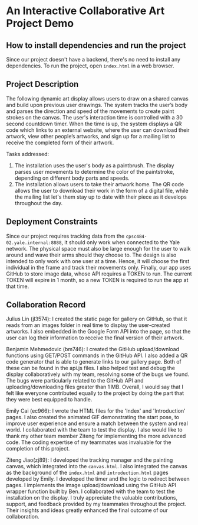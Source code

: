 # An Interactive Collaborative Art Project Demo

## How to install dependencies and run the project
Since our project doesn't have a backend, there's no need to install any dependencies.
To run the project, open `index.html` in a web browser.

## Project Description

The following dynamic art display allows users to draw on a shared canvas and build upon previous user drawings. The system tracks the user’s body and parses the direction and speed of the movements to create paint strokes on the canvas. The user's interaction time is controlled with a 30 second countdown timer. When the time is up, the system displays a QR code which links to an external website, where the user can download their artwork, view other people’s artworks, and sign up for a mailing list to receive the completed form of their artwork.

Tasks addressed:
1. The installation uses the user's body as a paintbrush. The display parses user movements to determine the color of the paintstroke, depending on different body parts and speeds.
2. The installation allows users to take their artwork home. The QR code allows the user to download their work in the form of a digital file, while the mailing list let's them stay up to date with their piece as it develops throughout the day.

## Deployment Constraints
Since our project requires tracking data from the `cpsc484-02.yale.internal:8888`, it should only work when connected to the Yale network. The physical space must also be large enough for the user to walk around and wave their arms should they choose to. The design is also intended to only work with one user at a time. Hence, it will choose the first individual in the frame and track their movements only. Finally, our app uses GitHub to store image data, whose API requires a TOKEN to run. The current TOKEN will expire in 1 month, so a new TOKEN is required to run the app at that time.

## Collaboration Record
Julius Lin (jl3574):
I created the static page for gallery on GitHub, so that it reads from an images folder in real time to display the user-created artworks. I also embedded in the Google Form API into the page, so that the user can log their information to receive the final version of their artwork.

Benjamin Mehmedovic (bm746):
I created the GitHub upload/download functions using GET/POST commands in the GitHub API. I also added a QR code generator that is able to generate links to our gallery page. Both of these can be found in the api.js files. I also helped test and debug the display collaboratively with my team, resolving some of the bugs we found. The bugs were particularly related to the GitHub API and uploading/downloading files greater than 1 MB. Overall, I would say that I felt like everyone contributed equally to the project by doing the part that they were best equipped to handle.

Emily Cai (ec966):
I wrote the HTML files for the 'Index' and 'Introduction' pages. I also created the animated GIF demonstrating the start pose, to improve user experience and ensure a match between the system and real world. I collaborated with the team to test the display. I also would like to thank my other team member  Ziteng for implementing the more advanced code. The coding expertise of my teammates was invaluable for the completion of this project.

Ziteng Jiao(zj89):
I developed the tracking manager and the painting canvas, which integrated into the `canvas.html`.
I also integrated the canvas as the background of the `index.html` and `introduction.html` pages developed by Emily.
I developed the timer and the logic to redirect between pages.
I implements the image upload/download using the GitHub API wrapper function built by Ben.
I collaborated with the team to test the installation on the display.
I truly appreciate the valuable contributions, support, and feedback provided by my teammates throughout the project. Their insights and ideas greatly enhanced the final outcome of our collaboration.

